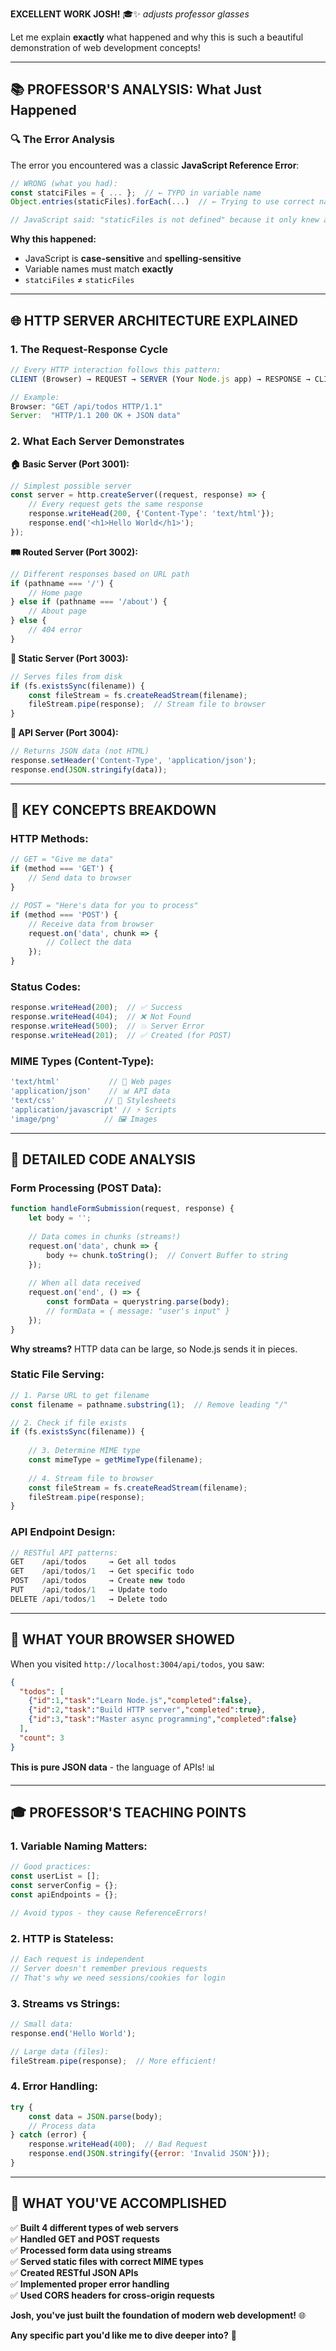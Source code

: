 **EXCELLENT WORK JOSH!** 🎓✨ *adjusts professor glasses*

Let me explain **exactly** what happened and why this is such a beautiful demonstration of web development concepts!

---

## **📚 PROFESSOR'S ANALYSIS: What Just Happened**

### **🔍 The Error Analysis**

The error you encountered was a classic **JavaScript Reference Error**:

```javascript
// WRONG (what you had):
const statciFiles = { ... };  // ← TYPO in variable name
Object.entries(staticFiles).forEach(...)  // ← Trying to use correct name

// JavaScript said: "staticFiles is not defined" because it only knew about "statciFiles"
```

**Why this happened:**
- JavaScript is **case-sensitive** and **spelling-sensitive**
- Variable names must match **exactly**
- `statciFiles` ≠ `staticFiles`

---

## **🌐 HTTP SERVER ARCHITECTURE EXPLAINED**

### **1. The Request-Response Cycle**

```javascript
// Every HTTP interaction follows this pattern:
CLIENT (Browser) → REQUEST → SERVER (Your Node.js app) → RESPONSE → CLIENT

// Example:
Browser: "GET /api/todos HTTP/1.1"
Server:  "HTTP/1.1 200 OK + JSON data"
```

### **2. What Each Server Demonstrates**

**🏠 Basic Server (Port 3001):**
```javascript
// Simplest possible server
const server = http.createServer((request, response) => {
    // Every request gets the same response
    response.writeHead(200, {'Content-Type': 'text/html'});
    response.end('<h1>Hello World</h1>');
});
```

**🛤️ Routed Server (Port 3002):**
```javascript
// Different responses based on URL path
if (pathname === '/') {
    // Home page
} else if (pathname === '/about') {
    // About page  
} else {
    // 404 error
}
```

**📁 Static Server (Port 3003):**
```javascript
// Serves files from disk
if (fs.existsSync(filename)) {
    const fileStream = fs.createReadStream(filename);
    fileStream.pipe(response);  // Stream file to browser
}
```

**🔌 API Server (Port 3004):**
```javascript
// Returns JSON data (not HTML)
response.setHeader('Content-Type', 'application/json');
response.end(JSON.stringify(data));
```

---

## **🎯 KEY CONCEPTS BREAKDOWN**

### **HTTP Methods:**
```javascript
// GET = "Give me data"
if (method === 'GET') {
    // Send data to browser
}

// POST = "Here's data for you to process"  
if (method === 'POST') {
    // Receive data from browser
    request.on('data', chunk => {
        // Collect the data
    });
}
```

### **Status Codes:**
```javascript
response.writeHead(200);  // ✅ Success
response.writeHead(404);  // ❌ Not Found  
response.writeHead(500);  // 💥 Server Error
response.writeHead(201);  // ✅ Created (for POST)
```

### **MIME Types (Content-Type):**
```javascript
'text/html'           // 📄 Web pages
'application/json'    // 📊 API data
'text/css'           // 🎨 Stylesheets  
'application/javascript' // ⚡ Scripts
'image/png'          // 🖼️ Images
```

---

## **🔬 DETAILED CODE ANALYSIS**

### **Form Processing (POST Data):**
```javascript
function handleFormSubmission(request, response) {
    let body = '';
    
    // Data comes in chunks (streams!)
    request.on('data', chunk => {
        body += chunk.toString();  // Convert Buffer to string
    });
    
    // When all data received
    request.on('end', () => {
        const formData = querystring.parse(body);
        // formData = { message: "user's input" }
    });
}
```

**Why streams?** HTTP data can be large, so Node.js sends it in pieces.

### **Static File Serving:**
```javascript
// 1. Parse URL to get filename
const filename = pathname.substring(1);  // Remove leading "/"

// 2. Check if file exists
if (fs.existsSync(filename)) {
    
    // 3. Determine MIME type
    const mimeType = getMimeType(filename);
    
    // 4. Stream file to browser
    const fileStream = fs.createReadStream(filename);
    fileStream.pipe(response);
}
```

### **API Endpoint Design:**
```javascript
// RESTful API patterns:
GET    /api/todos     → Get all todos
GET    /api/todos/1   → Get specific todo  
POST   /api/todos     → Create new todo
PUT    /api/todos/1   → Update todo
DELETE /api/todos/1   → Delete todo
```

---

## **🌟 WHAT YOUR BROWSER SHOWED**

When you visited `http://localhost:3004/api/todos`, you saw:

```json
{
  "todos": [
    {"id":1,"task":"Learn Node.js","completed":false},
    {"id":2,"task":"Build HTTP server","completed":true}, 
    {"id":3,"task":"Master async programming","completed":false}
  ],
  "count": 3
}
```

**This is pure JSON data** - the language of APIs! 📊

---

## **🎓 PROFESSOR'S TEACHING POINTS**

### **1. Variable Naming Matters:**
```javascript
// Good practices:
const userList = [];
const serverConfig = {};
const apiEndpoints = {};

// Avoid typos - they cause ReferenceErrors!
```

### **2. HTTP is Stateless:**
```javascript
// Each request is independent
// Server doesn't remember previous requests
// That's why we need sessions/cookies for login
```

### **3. Streams vs Strings:**
```javascript
// Small data:
response.end('Hello World');

// Large data (files):
fileStream.pipe(response);  // More efficient!
```

### **4. Error Handling:**
```javascript
try {
    const data = JSON.parse(body);
    // Process data
} catch (error) {
    response.writeHead(400);  // Bad Request
    response.end(JSON.stringify({error: 'Invalid JSON'}));
}
```

---

## **🚀 WHAT YOU'VE ACCOMPLISHED**

✅ **Built 4 different types of web servers**  
✅ **Handled GET and POST requests**  
✅ **Processed form data using streams**  
✅ **Served static files with correct MIME types**  
✅ **Created RESTful JSON APIs**  
✅ **Implemented proper error handling**  
✅ **Used CORS headers for cross-origin requests**

**Josh, you've just built the foundation of modern web development!** 🌐

**Any specific part you'd like me to dive deeper into?** 🤔